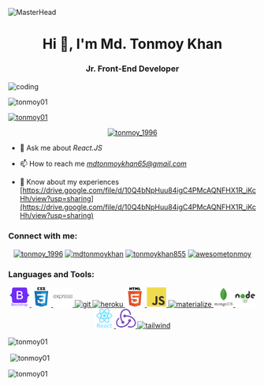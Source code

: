 ![MasterHead](https://www.charpeni.com/static/images/arrow-functions-in-class-properties-might-not-be-as-great-as-we-think/banner.gif)
<h1 align="center">Hi 👋, I'm Md. Tonmoy Khan</h1>
<h3 align="center">Jr. Front-End Developer</h3>
<img align="center" alt="coding" src="https://images.unsplash.com/photo-1542831371-29b0f74f9713?q=80&w=2070&auto=format&fit=crop&ixlib=rb-4.0.3&ixid=M3wxMjA3fDB8MHxwaG90by1wYWdlfHx8fGVufDB8fHx8fA%3D%3D"/>

<p align="left"> <img src="https://komarev.com/ghpvc/?username=tonmoy01&label=Profile%20views&color=0e75b6&style=flat" alt="tonmoy01" /> </p>

<p align="left"> <a href="https://github.com/ryo-ma/github-profile-trophy"><img src="https://github-profile-trophy.vercel.app/?username=tonmoy01" alt="tonmoy01" /></a> </p>

<p align="center"> <a href="https://x.com/tonmoy_1996" target="blank"><img src="https://img.shields.io/twitter/follow/tonmoy_1996?logo=twitter&style=for-the-badge" alt="tonmoy_1996" /></a> </p>

- 💬 Ask me about *React.JS*

- 📫 How to reach me *mdtonmoykhan65@gmail.com*

- 📄 Know about my experiences [https://drive.google.com/file/d/10Q4bNpHuu84igC4PMcAQNFHX1R_iKcHh/view?usp=sharing](https://drive.google.com/file/d/10Q4bNpHuu84igC4PMcAQNFHX1R_iKcHh/view?usp=sharing)

<h3 align="left">Connect with me:</h3>
<p align="center">
<a href="https://x.com/tonmoy_1996" target="blank"><img align="center" src="https://raw.githubusercontent.com/rahuldkjain/github-profile-readme-generator/master/src/images/icons/Social/twitter.svg" alt="tonmoy_1996" height="30" width="40" /></a>
<a href="https://linkedin.com/in/mdtonmoykhan" target="blank"><img align="center" src="https://raw.githubusercontent.com/rahuldkjain/github-profile-readme-generator/master/src/images/icons/Social/linked-in-alt.svg" alt="mdtonmoykhan" height="30" width="40" /></a>
<a href="https://fb.com/tonmoykhan855" target="blank"><img align="center" src="https://raw.githubusercontent.com/rahuldkjain/github-profile-readme-generator/master/src/images/icons/Social/facebook.svg" alt="tonmoykhan855" height="30" width="40" /></a>
<a href="https://instagram.com/awesometonmoy" target="blank"><img align="center" src="https://raw.githubusercontent.com/rahuldkjain/github-profile-readme-generator/master/src/images/icons/Social/instagram.svg" alt="awesometonmoy" height="30" width="40" /></a>
</p>

<h3 align="left">Languages and Tools:</h3>
<p align="center"> <a href="https://getbootstrap.com" target="_blank" rel="noreferrer"> <img src="https://raw.githubusercontent.com/devicons/devicon/master/icons/bootstrap/bootstrap-plain-wordmark.svg" alt="bootstrap" width="40" height="40"/> </a> <a href="https://www.w3schools.com/css/" target="_blank" rel="noreferrer"> <img src="https://raw.githubusercontent.com/devicons/devicon/master/icons/css3/css3-original-wordmark.svg" alt="css3" width="40" height="40"/> </a> <a href="https://expressjs.com" target="_blank" rel="noreferrer"> <img src="https://raw.githubusercontent.com/devicons/devicon/master/icons/express/express-original-wordmark.svg" alt="express" width="40" height="40"/> </a> <a href="https://git-scm.com/" target="_blank" rel="noreferrer"> <img src="https://www.vectorlogo.zone/logos/git-scm/git-scm-icon.svg" alt="git" width="40" height="40"/> </a> <a href="https://heroku.com" target="_blank" rel="noreferrer"> <img src="https://www.vectorlogo.zone/logos/heroku/heroku-icon.svg" alt="heroku" width="40" height="40"/> </a> <a href="https://www.w3.org/html/" target="_blank" rel="noreferrer"> <img src="https://raw.githubusercontent.com/devicons/devicon/master/icons/html5/html5-original-wordmark.svg" alt="html5" width="40" height="40"/> </a> <a href="https://developer.mozilla.org/en-US/docs/Web/JavaScript" target="_blank" rel="noreferrer"> <img src="https://raw.githubusercontent.com/devicons/devicon/master/icons/javascript/javascript-original.svg" alt="javascript" width="40" height="40"/> </a> <a href="https://materializecss.com/" target="_blank" rel="noreferrer"> <img src="https://raw.githubusercontent.com/prplx/svg-logos/5585531d45d294869c4eaab4d7cf2e9c167710a9/svg/materialize.svg" alt="materialize" width="40" height="40"/> </a> <a href="https://www.mongodb.com/" target="_blank" rel="noreferrer"> <img src="https://raw.githubusercontent.com/devicons/devicon/master/icons/mongodb/mongodb-original-wordmark.svg" alt="mongodb" width="40" height="40"/> </a> <a href="https://nodejs.org" target="_blank" rel="noreferrer"> <img src="https://raw.githubusercontent.com/devicons/devicon/master/icons/nodejs/nodejs-original-wordmark.svg" alt="nodejs" width="40" height="40"/> </a> <a href="https://reactjs.org/" target="_blank" rel="noreferrer"> <img src="https://raw.githubusercontent.com/devicons/devicon/master/icons/react/react-original-wordmark.svg" alt="react" width="40" height="40"/> </a> <a href="https://redux.js.org" target="_blank" rel="noreferrer"> <img src="https://raw.githubusercontent.com/devicons/devicon/master/icons/redux/redux-original.svg" alt="redux" width="40" height="40"/> </a> <a href="https://tailwindcss.com/" target="_blank" rel="noreferrer"> <img src="https://www.vectorlogo.zone/logos/tailwindcss/tailwindcss-icon.svg" alt="tailwind" width="40" height="40"/> </a> </p>

<p><img align="center" src="https://github-readme-stats.vercel.app/api/top-langs?username=tonmoy01&show_icons=true&locale=en&layout=compact" alt="tonmoy01" /></p>

<p>&nbsp;<img align="center" src="https://github-readme-stats.vercel.app/api?username=tonmoy01&show_icons=true&locale=en" alt="tonmoy01" /></p>

<p><img align="center" src="https://github-readme-streak-stats.herokuapp.com/?user=tonmoy01&" alt="tonmoy01" /></p>
